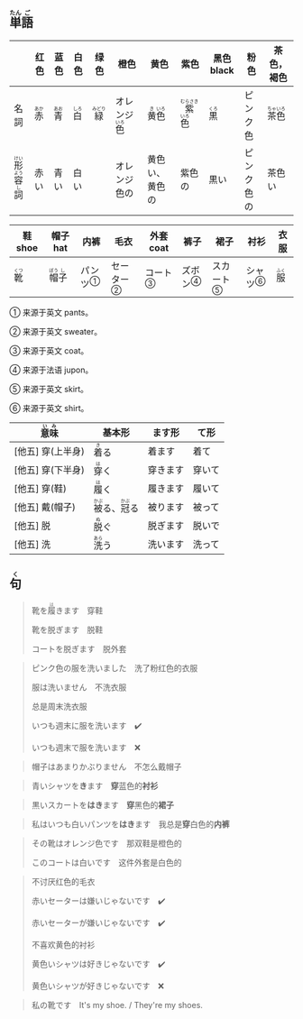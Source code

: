 ## <ruby>単<rt>たん</rt>語<rt>ご</rt></ruby>

|                                                          | 红色                         | 蓝色                         | 白色                         | 绿色                           | 橙色                                 | 黄色                                      | 紫色                                                         | 黑色 black                   | 粉色       | 茶色，褐色                                  |
| -------------------------------------------------------- | ---------------------------- | ---------------------------- | ---------------------------- | ------------------------------ | ------------------------------------ | ----------------------------------------- | ------------------------------------------------------------ | ---------------------------- | ---------- | ------------------------------------------- |
| 名詞                                                     | <ruby>赤<rt>あか</rt></ruby> | <ruby>青<rt>あお</rt></ruby> | <ruby>白<rt>しろ</rt></ruby> | <ruby>緑<rt>みどり</rt></ruby> | オレンジ<ruby>色<rt>いろ</rt></ruby> | <ruby>黄<rt>き</rt>色<rt>いろ</rt></ruby> | <ruby>紫<rt>むらさき</rt></ruby><ruby>色<rt>いろ</rt></ruby> | <ruby>黒<rt>くろ</rt></ruby> | ピンク色   | <ruby>茶<rt>ちゃ</rt>色<rt>いろ</rt></ruby> |
| <ruby>形<rt>けい</rt>容<rt>よう</rt>詞<rt>し</rt></ruby> | 赤い                         | 青い                         | 白い                         |                                | オレンジ色の                         | 黄色い、黄色の                            | 紫色の                                                       | 黒い                         | ピンク色の | 茶色い                                      |

| 鞋 shoe                      | 帽子 hat                                  | 内裤                      | 毛衣                        | 外套 coat                 | 裤子                      | 裙子                        | 衬衫                      | 衣服                         |
| ---------------------------- | ----------------------------------------- | ------------------------- | --------------------------- | ------------------------- | ------------------------- | --------------------------- | ------------------------- | ---------------------------- |
| <ruby>靴<rt>くつ</rt></ruby> | <ruby>帽<rt>ぼう</rt>子<rt>し</rt></ruby> | <a>パンツ</a><sup>①</sup> | <a>セーター</a><sup>②</sup> | <a>コート</a><sup>③</sup> | <a>ズボン</a><sup>④</sup> | <a>スカート</a><sup>⑤</sup> | <a>シャツ</a><sup>⑥</sup> | <ruby>服<rt>ふく</rt></ruby> |

① 来源于英文 pants。

② 来源于英文 sweater。

③ 来源于英文 coat。

④ 来源于法语 jupon。

⑤ 来源于英文 skirt。

⑥ 来源于英文 shirt。

| <ruby>意<rt>い</rt>味<rt>み</rt></ruby> | 基本形                                                       | ます形   | て形   |
| --------------------------------------- | ------------------------------------------------------------ | -------- | ------ |
| [他五] 穿(上半身)                       | <ruby>着<rt>き</rt>る</ruby>                                 | 着ます   | 着て   |
| [他五] 穿(下半身)                       | <ruby>穿<rt>は</rt>く</ruby>                                 | 穿きます | 穿いて |
| [他五] 穿(鞋)                           | <ruby>履<rt>は</rt>く</ruby>                                 | 履きます | 履いて |
| [他五] 戴(帽子)                         | <ruby>被<rt>かぶ</rt>る</ruby>、<ruby>冠<rt>かぶ</rt>る</ruby> | 被ります | 被って |
| [他五] 脱                               | <ruby>脱<rt>ぬ</rt>ぐ</ruby>                                 | 脱ぎます | 脱いで |
| [他五] 洗                               | <ruby>洗<rt>あら</rt>う</ruby>                               | 洗います | 洗って |





## <ruby>句<rt>く</rt></ruby>

> 靴を<ruby>履<rt>は</rt>き</ruby>ます　穿鞋
>
> 靴を脱ぎます　脱鞋
>
> コートを脱ぎます　脱外套
>

> ピンク色の服を洗いました　洗了粉红色的衣服
>
> 服は洗いません　不洗衣服
>
> 总是周末洗衣服
>
> いつも週末に服を洗います️　✔️　
>
> いつも週末で服を洗います　❌

> 帽子はあまりかぶりません　不怎么戴帽子
> 

> 青いシャツを**き**ます　**穿**蓝色的**衬衫**
> 

> 黒いスカートを**はき**ます　**穿**黑色的**裙子**
> 

> 私はいつも白いパンツを**はき**ます　我总是**穿**白色的**内裤**
> 

> その靴はオレンジ色です　那双鞋是橙色的
> 
> このコートは白いです　这件外套是白色的
> 

> 不讨厌红色的毛衣
> 
> 赤いセーターは嫌いじゃないです　✔️
> 
> 赤いセーターが嫌いじゃないです　✔️
> 
> 不喜欢黄色的衬衫
> 
> 黄色いシャツは好きじゃないです　✔️
> 
> 黄色いシャツが好きじゃないです　❌

> 私の靴です　It's my shoe. / They're my shoes.
